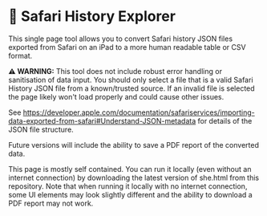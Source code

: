 # 🧭 Safari History Explorer
This single page tool allows you to convert Safari history JSON files exported from Safari on an iPad to a more human readable table or CSV format.

**⚠ WARNING:** This tool does not include robust error handling or sanitisation of data input. You should only select a file that is a valid Safari History JSON file from a known/trusted source. If an invalid file is selected the page likely won't load properly and could cause other issues.

See https://developer.apple.com/documentation/safariservices/importing-data-exported-from-safari#Understand-JSON-metadata for details of the JSON file structure.

Future versions will include the ability to save a PDF report of the converted data.

This page is mostly self contained. You can run it locally (even without an internet connection) by downloading the latest version of she.html from this repository. Note that when running it locally with no internet connection, some UI elements may look slightly different and the ability to download a PDF report may not work.
